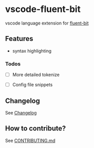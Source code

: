 # vscode-fluent-bit

vscode language extension for [fluent-bit](https://fluentbit.io/)

## Features

- syntax highlighting

### Todos

- [ ] More detailed tokenize
- [ ] Config file snippets


## Changelog

See [Changelog](./CHANGELOG.md)

## How to contribute?

See [CONTRIBUTING.md](./CONTRIBUTING.md)
